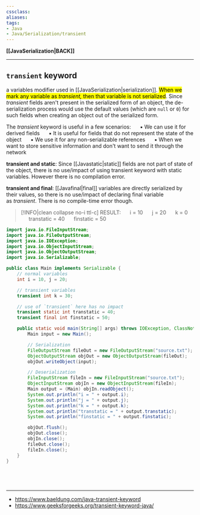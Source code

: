 ```yaml
---
cssclass:
aliases:
tags:
- Java
- Java/Serialization/transient
---
```

**[[JavaSerialization|BACK]]**

---
## `transient` keyword
a variables modifier used in [[JavaSerialization|serialization]]. <mark class="hltr-lightgreen">When we mark any variable as _transient,_ then that variable is not serialized</mark>. Since _transient_ fields aren't present in the serialized form of an object, the de-serialization process would use the default values (which are `null` or `0`) for such fields when creating an object out of the serialized form.

The *transient* keyword is useful in a few scenarios:
$\quad$ ▪ We can use it for derived fields
$\quad$ ▪ It is useful for fields that do not represent the state of the object
$\quad$ ▪ We use it for any non-serializable references
$\quad$ ▪ When we want to store sensitive information and don't want to send it through the network

**transient and static**: Since [[Javastatic|static]] fields are not part of state of the object, there is no use/impact of using transient keyword with static variables. However there is no compilation error.

**transient and final**: [[Javafinal|final]] variables are directly serialized by their values, so there is no use/impact of declaring final variable as *transient*. There is no compile-time error though.

>[!INFO|clean collapse no-i ttl-c] RESULT:
> $\quad$ i = 10
> $\quad$ j = 20
> $\quad$ k = 0 
> $\quad$ transtatic = 40
> $\quad$ finstatic = 50

```java
import java.io.FileInputStream;
import java.io.FileOutputStream;
import java.io.IOException;
import java.io.ObjectInputStream;
import java.io.ObjectOutputStream;
import java.io.Serializable;

public class Main implements Serializable {
    // normal variables
    int i = 10, j = 20;

    // transient variables
    transient int k = 30;

    // use of `transient` here has no impact
    transient static int transtatic = 40;
    transient final int finstatic = 50;

    public static void main(String[] args) throws IOException, ClassNotFoundException {
        Main input = new Main();

        // Serialization
        FileOutputStream fileOut = new FileOutputStream("source.txt");
        ObjectOutputStream objOut = new ObjectOutputStream(fileOut);
        objOut.writeObject(input);

        // Deserialization
        FileInputStream fileIn = new FileInputStream("source.txt");
        ObjectInputStream objIn = new ObjectInputStream(fileIn);
        Main output = (Main) objIn.readObject();
        System.out.println("i = " + output.i);
        System.out.println("j = " + output.j);
        System.out.println("k = " + output.k);
        System.out.println("transtatic = " + output.transtatic); 
        System.out.println("finstatic = " + output.finstatic);

        objOut.flush();
        objOut.close();
        objIn.close();
        fileOut.close();
        fileIn.close();
    }
}
```

<br>

# 
---
- https://www.baeldung.com/java-transient-keyword
- https://www.geeksforgeeks.org/transient-keyword-java/